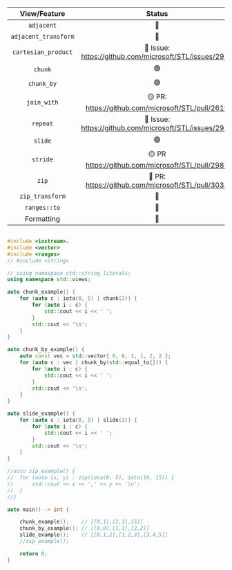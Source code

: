 |View/Feature|Status|
|:-:|:-:|
|`adjacent`|:red_circle:|
|`adjacent_transform`|:red_circle:|
|`cartesian_product`|:red_circle: Issue: https://github.com/microsoft/STL/issues/2923|
|`chunk`|:green_circle:|
|`chunk_by`|:green_circle:|
|`join_with`|:yellow_circle: PR: https://github.com/microsoft/STL/pull/2619|
|`repeat`|:red_circle: Issue: https://github.com/microsoft/STL/issues/2933|
|`slide`|:green_circle:|
|`stride`|:yellow_circle: PR https://github.com/microsoft/STL/pull/2981|
|`zip`|:red_circle: PR: https://github.com/microsoft/STL/pull/3035|
|`zip_transform`|:red_circle:| 
|`ranges::to`|:red_circle:|
|Formatting|:red_circle:|

```cpp

#include <iostream>.
#include <vector>
#include <ranges>
// #include <string>

// using namespace std::string_literals;
using namespace std::views;

auto chunk_example() {
	for (auto c : iota(0, 5) | chunk(2)) {
		for (auto i : c) {
			std::cout << i << ' ';
		}
		std::cout << '\n';
	}
}

auto chunk_by_example() {
	auto const vec = std::vector{ 0, 0, 1, 1, 2, 2 };
	for (auto c : vec | chunk_by(std::equal_to{})) {
		for (auto i : c) {
			std::cout << i << ' ';
		}
		std::cout << '\n';
	}
}

auto slide_example() {
	for (auto c : iota(0, 5) | slide(3)) {
		for (auto i : c) {
			std::cout << i << ' ';
		}
		std::cout << '\n';
	}
}

//auto zip_example() {
//	for (auto [x, y] : zip(iota(0, 5), iota(10, 15)) {
//		std::cout << x << ',' << y << '\n';
//	}
//}

auto main() -> int {

	chunk_example();    // [[0,1],[2,3],[5]]
	chunk_by_example(); // [[0,0],[1,1],[2,2]]
	slide_example();    // [[0,1,2],[1,2,3],[3,4,5]]
	//zip_example();

	return 0;
}

```
